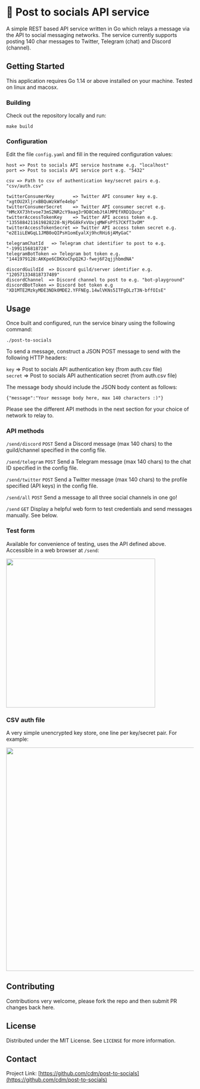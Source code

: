 # 📣 Post to socials API service

A simple REST based API service written in Go which relays a message via the API to social messaging networks. The service currently supports posting 140 char messages to Twitter, Telegram (chat) and Discord (channel).

## Getting Started

This application requires Go 1.14 or above installed on your machine. Tested on linux and macosx.

### Building

Check out the repository locally and run:
```
make build
```

### Configuration

Edit the file `config.yaml` and fill in the required configuration values:

```
host => Post to socials API service hostname e.g. "localhost"  
port => Post to socials API service port e.g. "5432"

csv => Path to csv of authentication key/secret pairs e.g. "csv/auth.csv"

twitterConsumerKey       => Twitter API consumer key e.g. "xgtOU2XljrxBBQuWzkWfe4ebp"
twitterConsumerSecret    => Twitter API consumer secret e.g. "HMcXX73htvoe73mS2NR2cY9aag3r9D8CmbJtAlMPEfXRD1Qucp" 
twitterAccessTokenKey    => Twitter API access token e.g. "1355884211619828228-NjPbG8kFxVUxjqMWFsPfS7CKfT3vOM"
twitterAccessTokenSecret => Twitter API access token secret e.g. "e2E1iLEWGqL1JMB0oQIPsH1omEyalXj9hcRHi6jAMyGaC"

telegramChatId   => Telegram chat identifier to post to e.g. "-1991156818728"
telegramBotToken => Telegram bot token e.g. "1441979128:AKKpe6CDKXoChpQ2KJ-fwej6F2qjjhbmdNA"

discordGuildId  => Discord guild/server identifier e.g. "120571334818737489"
discordChannel  => Discord channel to post to e.g. "bot-playground"
discordBotToken => Discord bot token e.g "XD1MTE2MzkyMDE3NDk0MDE2.YFFNEg.14wlVKNs5ITFgDLzT3N-bffOIsE" 
```

## Usage

Once built and configured, run the service binary using the following command:

```
./post-to-socials
```

To send a message, construct a JSON POST message to send with the following HTTP headers:

`key` => Post to socials API authentication key (from auth.csv file)  
`secret` => Post to socials API authentication secret (from auth.csv file)  

The message body should include the JSON body content as follows:
```
{"message":"Your message body here, max 140 characters :)"}
```

Please see the different API methods in the next section for your choice of network to relay to.

### API methods

`/send/discord` `POST` Send a Discord message (max 140 chars) to the guild/channel specified in the config file.

`/send/telegram` `POST` Send a Telegram message (max 140 chars) to the chat ID specified in the config file.

`/send/twitter` `POST` Send a Twitter message (max 140 chars) to the profile specified (API keys) in the config file.

`/send/all` `POST` Send a message to all three social channels in one go!

`/send` `GET` Display a helpful web form to test credentials and send messages manually. See below.

### Test form

Available for convenience of testing, uses the API defined above. Accessible in a web browser at `/send`:

<img src="https://i.postimg.cc/fb0wygJH/Screenshot-2021-02-01-at-20-38-17.png" width="400"/>

### CSV auth file

A very simple unencrypted key store, one line per key/secret pair. For example:

<img src="https://i.postimg.cc/nzyTZrNR/Screenshot-2021-02-01-at-21-00-29.png" width="600"/>

## Contributing

Contributions very welcome, please fork the repo and then submit PR changes back here.

## License

Distributed under the MIT License. See `LICENSE` for more information.

## Contact

Project Link: [https://github.com/cdm/post-to-socials](https://github.com/cdm/post-to-socials)


